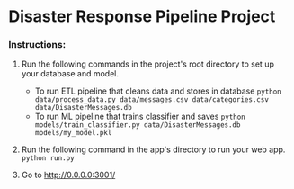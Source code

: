 # Disaster Response Pipeline Project

### Instructions:
1. Run the following commands in the project's root directory to set up your database and model.

    - To run ETL pipeline that cleans data and stores in database
        `python data/process_data.py data/messages.csv data/categories.csv data/DisasterMessages.db`
    - To run ML pipeline that trains classifier and saves
        `python models/train_classifier.py data/DisasterMessages.db models/my_model.pkl`

2. Run the following command in the app's directory to run your web app.
    `python run.py`

3. Go to http://0.0.0.0:3001/
